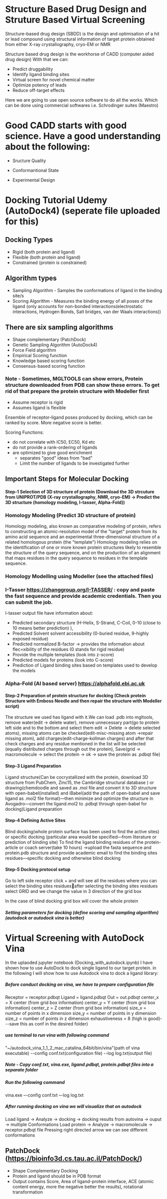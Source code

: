 # Structure Based Drug Design and Struture Based Virtual Screening

Structure-based drug design (SBDD) is the design and optimisation of a hit or lead compound using structural information of target protein obtained from either X-ray crystallography, cryo-EM or NMR

Structure based drug design is the workhorse of CADD (computer aided drug design)
With that we can:
 * Predict druggability
 * Identify ligand binding sites
 * Virtual screen for novel chemical matter
 * Optimize potency of leads
 * Reduce off-target effects


Here we are going to use open source software to do all the works. Which can be done using commercial softwares i.e. Schrodinger suites (Maestro)

# Good CADD starts with good science. Have a good understanding about the following: 

* Sructure Quality

* Conformantional State

* Experimental Design


# Docking Tutorial Udemy (AutoDock4) (seperate file uploaded for this)

## Docking Types
   * Rigid (both protein and ligand)
   * Flexible (both protein and ligand)
   * Constrained (protein is constrained)
   
## Algorithm types 
   * Sampling Algorithm - Samples the conformations of ligand in the binding site/s
   * Scoring Algorithm - Measures the binding energy of all poses of the ligand (only accounts for non-bonded interactions(electrostatic interactions, Hydrogen Bonds, Salt bridges, van der Waals interactions))
   
## There are six sampling algorithms
   * Shape complementary (PatchDock)
   * Genetic Sampling Algorithm (AutoDock4)
   * Force Field algorithm 
   * Empirical Scoring function
   * Knowledge based scoring function
   * Consensus-based scoring function

### Note - Sometimes, MGLTOOLS can show errors, Protein structure downloaded from PDB can show these errors. To get rid of that prepare the protein structure with Modeller first

* Assume receptor is rigid
* Assumes ligand is flexible

Ensemble of receptor-ligand poses produced by docking, which can be  ranked by score. More negative score is better. 

Scoring Functions:
* do not correlate with IC50, EC50, Kd etc
* do not provide a rank-ordering of ligands
* are optimized to give good enrichment
    * separates "good" ideas from "bad"
    * Limit the number of ligands to be investigated further
    
## Important Steps for Molecular Docking

  #### Step-1 Selection of 3D structure of protein (Download the 3D strcuture from UNIPROT/PDB (X-ray crystallography, NMR, cryo-EM) -> Predict the 3D structure (homology modeling, I-tasser, Alpha-Fold))

### Homology Modeling (Predict 3D structure of protein)

Homology modeling, also known as comparative modeling of protein, refers to constructing an atomic-resolution model of the "target" protein from its amino acid sequence and an experimental three-dimensional structure of a related homologous protein (the "template")
Homology modeling relies on the identification of one or more known protein structures likely to resemble the structure of the query sequence, and on the production of an alignment that maps residues in the query sequence to residues in the template sequence.


### Homology Modelling using Modeller (see the attached files)

### I-Tasser https://zhanggroup.org/I-TASSER/ : copy and paste the fast sequence and provide academic credentials. Then you can submit the job.  

I-tasser output file have information about: 

* Predicted secondary structure (H-Helix, S-Strand, C-Coil, 0-10 (close to 10 means better prediction) ), 
* Predicted Solvent solvent accessibility (0-buried residue, 9-highly exposed residue)
* Predicted normalized B-factor -> provides the information about flec=xibility of the residues (0 stands for rigid residue)
* Provide the multiple templates (look into z-score)
* Predicted models for proteins (look into C-score)
* Prediction of Ligand binding sites based on templates used to develop the models

### Alpha-Fold (AI based server) https://alphafold.ebi.ac.uk

  #### Step-2 Preparation of protein structure for docking (Check protein Structure with Emboss Needle and then repair the structure with Modeller script)
  
  The structure we used has ligand with it.We can load .pdb into mgltools, remove water(edit -> delete water), remove unnecessary part(go to protein left side and to the bottom and select them edit -> Delete -> delete selected atoms), missing atoms can be checked(edit-misc-missing atom ->repair missing atom), add charges(edit-charge-kollman charges) and after that check charges and any residue mentioned in the list will be selected (equally distributed charges through out the protein), Save(grid -> macromolecule -> select the protein  -> ok -> save the protein as .pdbqt file)
  
  #### Step-3 Ligand Preparation 
  
  Ligand structure(Can be cocrystallized with the protein, download 3D structure from PubChem, Zinc15, the Cambridge structural database ) or drawing(chemdoodle and saved as .mol file and convert it to 3D structure with open-babel(installed) and iBabel(add the path of open-babel and save ligand as .mol2 file format)—then minimize and optimize the structure in Avogadro—convert the ligand.mol2 to .pdbqt through open-babel for docking)Ligand preparation
  
  #### Step-4 Defining Active Sites
  
  Blind docking(whole protein surface has been used to find the active sites) or specific docking (particular area would be specified—from literature or prediction of binding site)
  To find the ligand binding residues of the protein-article or coach server(take 10 hours) ->upload the fasta sequence and protein.pdb structure and provide academic email to find the binding sites residues—specific docking and otherwise blind docking
  
  #### Step-5 Docking protocol setup
  
Go to left side receptor click + and will see all the residues where you can select the binding sites residuesafter selecting the binding sites residues select GRID and we change the value in 3 direction of the grid box

In the case of blind docking grid box will cover the whole protein

  ##### Setting parameters for docking (define scoring and sampling algorithm)(autodock or autodock vina is better)

# Virtual Screening with AutoDock Vina

In the uplaoded jupyter notebook (Docking_with_autodock.ipynb) I have shown how to use AutoDock to dock single ligand to our target protein. in the following I will show how to use Autodock vina to dock a ligand library:   

##### Before conduct docking on vina, we have to prepare configuration file
Receptor = receptor.pdbqt
Ligand = ligand.pdbqt
Out = out.pdbqt
center_x = X center (from grid box information)
center_y = Y center (from grid box information)
center_z = Z center (from grid box information)
size_x = number of points in x dimension
size_y = number of points in y dimension
size_z = number of points in z dimension
exhaustiveness = 8 (high is good)---save this as conf in the desired folder)

##### use terminal to run vina with following command
"~/autodock_vina_1_1_2_mac_catalina_64bit/bin/vina"(path of vina executable) --config conf.txt(configuration file) --log log.txt(output file)

##### Note - Copy conf.txt, vina.exe, ligand.pdbqt, protein.pdbqt files into a separate folder

##### Run the following command 

 vina.exe –-config conf.txt –-log log.txt 

##### After running docking on vina we will visualize that on autodock
Load ligand -> Analyze -> docking -> docking results from autovina -> ouput -> multiple 
Conformations
Load protein -> Analyze -> macromolecule -> receptor.pdbqt file
Pressing right directed arrow we can see different conformations


## PatchDock (https://bioinfo3d.cs.tau.ac.il/PatchDock/)

* Shape Complementary Docking 
* Protein and ligand should be in PDB format
* Output contains Score, Area of ligand-protein interface, ACE (atomic content energy, more the negative better the results), rotational transformation

    
